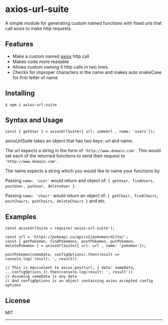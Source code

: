 # axios-url-suite

A simple module for generating custom named functions with fixed urls that call axios to make http requests.

## Features

* Make a custom named [axios](https://www.npmjs.com/package/axios) http call
* Makes code more readable
* Allows custom naming 5 http calls in two lines.
* Checks for improper characters in the name and makes auto snakeCase for first letter of name



## Installing

```
$ npm i axios-url-suite
```


## Syntax and Usage

```
const { getUser } = axiosUrlSuite({ url: someUrl , name: 'users'});
```

axiosUrlSuite takes an object that has two keys: url and name.

The url expects a string in the form of `'http://www.domain.com'`. This would set each of the returned functions to send their request to `'http://www.domain.com'`.

The name expects a string which you would like to name your functions by.

Passing `name: 'user'` would return and object of:
`{ getUser, findUsers, postUser, putUser, deleteUser }`.

Passing `name: 'chair'` would return an object of:
`{ getChair, findChairs, postChairs, putChairs, deleteChairs }`  and etc.

## Examples

```
const axiosUrlSuite = require('axios-url-suite');

const url = 'https://pokeapi.co/api/v2/pokemon/ditto/';
const { getPokemon, findPokemons, postPokemon, putPokemon, deletePokemon } = axiosUrlSuite({ url: url , name: 'pokemon'});

postPokemon(someData, configOptions).then(result => console.log('result: ', result))

// This is equivalent to axios.post(url, { data: someData, ...configOptions }).then(console.log(result: ', result'))
// Assuming someData is any data
// And configOptions is an object containing axios accepted config options
```

## License

MIT

________________________________________________________________________
